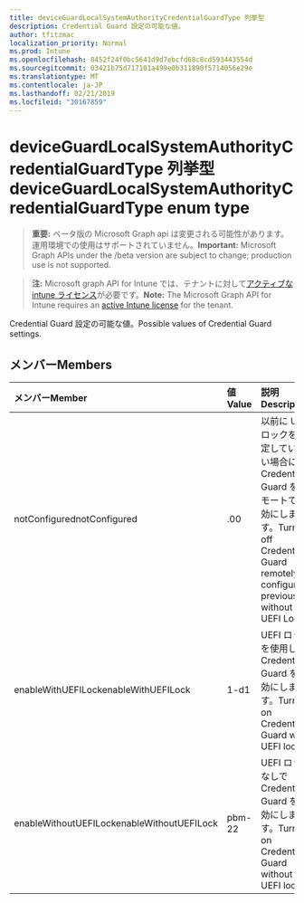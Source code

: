 ```yaml
---
title: deviceGuardLocalSystemAuthorityCredentialGuardType 列挙型
description: Credential Guard 設定の可能な値。
author: tfitzmac
localization_priority: Normal
ms.prod: Intune
ms.openlocfilehash: 8452f24f0bc5641d9d7ebcfd68c8cd593443554d
ms.sourcegitcommit: 03421b75d717101a499e0b311890f5714056e29e
ms.translationtype: MT
ms.contentlocale: ja-JP
ms.lasthandoff: 02/21/2019
ms.locfileid: "30167859"
---
```

# <a name="deviceguardlocalsystemauthoritycredentialguardtype-enum-type"></a><span data-ttu-id="d5b25-103">deviceGuardLocalSystemAuthorityCredentialGuardType 列挙型</span><span class="sxs-lookup"><span data-stu-id="d5b25-103">deviceGuardLocalSystemAuthorityCredentialGuardType enum type</span></span>

> <span data-ttu-id="d5b25-104">**重要:** ベータ版の Microsoft Graph api は変更される可能性があります。運用環境での使用はサポートされていません。</span><span class="sxs-lookup"><span data-stu-id="d5b25-104">**Important:** Microsoft Graph APIs under the /beta version are subject to change; production use is not supported.</span></span>

> <span data-ttu-id="d5b25-105">**注:** Microsoft graph API for Intune では、テナントに対して[アクティブな intune ライセンス](https://go.microsoft.com/fwlink/?linkid=839381)が必要です。</span><span class="sxs-lookup"><span data-stu-id="d5b25-105">**Note:** The Microsoft Graph API for Intune requires an [active Intune license](https://go.microsoft.com/fwlink/?linkid=839381) for the tenant.</span></span>

<span data-ttu-id="d5b25-106">Credential Guard 設定の可能な値。</span><span class="sxs-lookup"><span data-stu-id="d5b25-106">Possible values of Credential Guard settings.</span></span>

## <a name="members"></a><span data-ttu-id="d5b25-107">メンバー</span><span class="sxs-lookup"><span data-stu-id="d5b25-107">Members</span></span>
|<span data-ttu-id="d5b25-108">メンバー</span><span class="sxs-lookup"><span data-stu-id="d5b25-108">Member</span></span>|<span data-ttu-id="d5b25-109">値</span><span class="sxs-lookup"><span data-stu-id="d5b25-109">Value</span></span>|<span data-ttu-id="d5b25-110">説明</span><span class="sxs-lookup"><span data-stu-id="d5b25-110">Description</span></span>|
|:---|:---|:---|
|<span data-ttu-id="d5b25-111">notConfigured</span><span class="sxs-lookup"><span data-stu-id="d5b25-111">notConfigured</span></span>|<span data-ttu-id="d5b25-112">.0</span><span class="sxs-lookup"><span data-stu-id="d5b25-112">0</span></span>|<span data-ttu-id="d5b25-113">以前に UEFI ロックを設定していない場合に、Credential Guard をリモートで無効にします。</span><span class="sxs-lookup"><span data-stu-id="d5b25-113">Turns off Credential Guard remotely if configured previously without UEFI Lock.</span></span>|
|<span data-ttu-id="d5b25-114">enableWithUEFILock</span><span class="sxs-lookup"><span data-stu-id="d5b25-114">enableWithUEFILock</span></span>|<span data-ttu-id="d5b25-115">1-d</span><span class="sxs-lookup"><span data-stu-id="d5b25-115">1</span></span>|<span data-ttu-id="d5b25-116">UEFI ロックを使用して Credential Guard を有効にします。</span><span class="sxs-lookup"><span data-stu-id="d5b25-116">Turns on Credential Guard with UEFI lock.</span></span>|
|<span data-ttu-id="d5b25-117">enableWithoutUEFILock</span><span class="sxs-lookup"><span data-stu-id="d5b25-117">enableWithoutUEFILock</span></span>|<span data-ttu-id="d5b25-118">pbm-2</span><span class="sxs-lookup"><span data-stu-id="d5b25-118">2</span></span>|<span data-ttu-id="d5b25-119">UEFI ロックなしで Credential Guard を有効にします。</span><span class="sxs-lookup"><span data-stu-id="d5b25-119">Turns on Credential Guard without UEFI lock.</span></span>|





